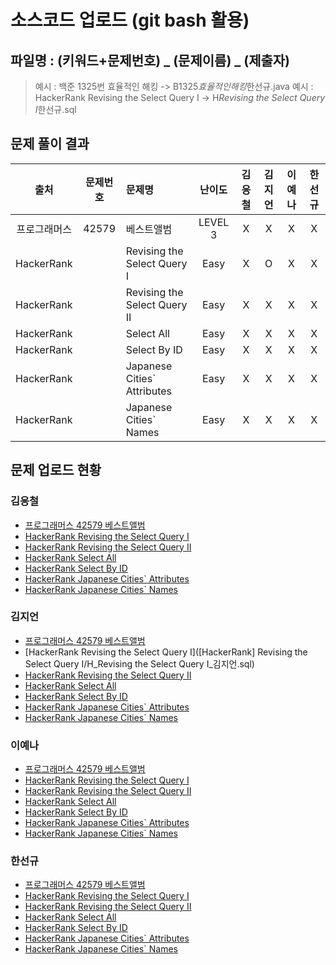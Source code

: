 # 소스코드 업로드 (git bash 활용)

## 파일명 : (키워드+문제번호) _ (문제이름) _ (제출자)

> 예시 : 백준 1325번 효율적인 해킹 -> B1325*효율적인해킹*한선규.java
> 예시 : HackerRank Revising the Select Query Ⅰ -> H*Revising the Select Query Ⅰ*한선규.sql

## 문제 풀이 결과

<!-- Table -->

|     출처     | 문제번호 | 문제명                      | 난이도  | 김응철 | 김지언 | 이예나 | 한선규 |
| :----------: | :------: | :-------------------------- | :-----: | :----: | :----: | :----: | :----: |
| 프로그래머스 |  42579   | 베스트앨범                  | LEVEL 3 |   X    |   X    |   X    |   X    |
|  HackerRank  |          | Revising the Select Query Ⅰ |  Easy   |   X    |   O    |   X    |   X    |
|  HackerRank  |          | Revising the Select Query Ⅱ |  Easy   |   X    |   X    |   X    |   X    |
|  HackerRank  |          | Select All                  |  Easy   |   X    |   X    |   X    |   X    |
|  HackerRank  |          | Select By ID                |  Easy   |   X    |   X    |   X    |   X    |
|  HackerRank  |          | Japanese Cities` Attributes |  Easy   |   X    |   X    |   X    |   X    |
|  HackerRank  |          | Japanese Cities` Names      |  Easy   |   X    |   X    |   X    |   X    |

## 문제 업로드 현황

### 김응철

- [프로그래머스 42579 베스트앨범]()
- [HackerRank Revising the Select Query Ⅰ]()
- [HackerRank Revising the Select Query Ⅱ]()
- [HackerRank Select All]()
- [HackerRank Select By ID]()
- [HackerRank Japanese Cities` Attributes]()
- [HackerRank Japanese Cities` Names]()

### 김지언

- [프로그래머스 42579 베스트앨범]()
- [HackerRank Revising the Select Query Ⅰ]([HackerRank] Revising the Select Query Ⅰ/H_Revising the Select Query Ⅰ_김지언.sql)
- [HackerRank Revising the Select Query Ⅱ]()
- [HackerRank Select All]()
- [HackerRank Select By ID]()
- [HackerRank Japanese Cities` Attributes]()
- [HackerRank Japanese Cities` Names]()

### 이예나

- [프로그래머스 42579 베스트앨범]()
- [HackerRank Revising the Select Query Ⅰ]()
- [HackerRank Revising the Select Query Ⅱ]()
- [HackerRank Select All]()
- [HackerRank Select By ID]()
- [HackerRank Japanese Cities` Attributes]()
- [HackerRank Japanese Cities` Names]()

### 한선규

- [프로그래머스 42579 베스트앨범]()
- [HackerRank Revising the Select Query Ⅰ]()
- [HackerRank Revising the Select Query Ⅱ]()
- [HackerRank Select All]()
- [HackerRank Select By ID]()
- [HackerRank Japanese Cities` Attributes]()
- [HackerRank Japanese Cities` Names]()
